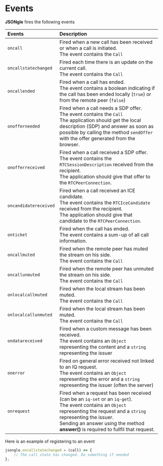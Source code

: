 # Events

**JSONgle** fires the following events


| Events                | Description                                                                                                                                                                                                                                 |
| :-------------------- | :------------------------------------------------------------------------------------------------------------------------------------------------------------------------------------------------------------------------------------------ |
| `oncall`              | Fired when a new call has been received or when a call is initiated.<br>The event contains the `Call`                                                                                                                                       |
| `oncallstatechanged`  | Fired each time there is an update on the current call.<br>The event contains the `Call`                                                                                                                                                    |
| `oncallended`         | Fired when a call has ended.<br>The event contains a boolean indicating if the call has been ended locally (`true`) or from the remote peer (`false`)                                                                                       |
| `onofferneeded`       | Fired when a call needs a SDP offer.<br>The event contains the `Call`<br>The application should get the local description (SDP) and answer as soon as possible by calling the method `sendOffer` with the offer generated from the browser. |
| `onofferreceived`     | Fired when a call received a SDP offer.<br>The event contains the `RTCSessionDescription` received from the recipient.<br>The application should give that offer to the `RTCPeerConnection`.                                                |
| `oncandidatereceived` | Fired when a call received an ICE candidate.<br>The event contains the `RTCIceCandidate` received from the recipient.<br>The application should give that candidate to the `RTCPeerConnection`.                                             |
| `onticket`            | Fired when the call has ended.<br>The event contains a sum-up of all call information.                                                                                                                                                      |
| `oncallmuted`            | Fired when the remote peer has muted the stream on his side.<br>The event contains the `Call` | 
| `oncallunmuted`            | Fired when the remote peer has unmuted the stream on his side.<br>The event contains the `Call` |
| `onlocalcallmuted`            | Fired when the local stream has been muted.<br>The event contains the `Call` | 
| `onlocalcallunmuted`            | Fired when the local stream has been muted.<br>The event contains the `Call` |
| `ondatareceived`  | Fired when a custom message has been received.<br>The event contains an `Object` representing the content and a `string` representing the issuer |
| `onerror`  | Fired on general error received not linked to an IQ request.<br>The event contains an `Object` representing the error and a `string` representing the issuer (often the server) |
| `onrequest`  | Fired when a request has been received (can be an `iq-set` or an `iq-get`).<br>The event contains an `Object` representing the request and a `string` representing the issuer.<br>Sending an answer using the method **answer()** is required to fullfil that request. |

Here is an example of registering to an event

```js
jsongle.oncallstatechanged = (call) => {
    // The call state has changed. Do something if needed
};
```
